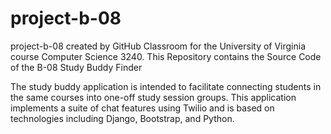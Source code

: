 # project-b-08
project-b-08 created by GitHub Classroom for the University of Virginia course Computer Science 3240. This Repository contains the Source Code of the B-08 Study Buddy Finder

The study buddy application is intended to facilitate connecting students in the same courses into one-off study session groups. This application implements a suite of chat features using Twilio and is based on technologies including Django, Bootstrap, and Python.